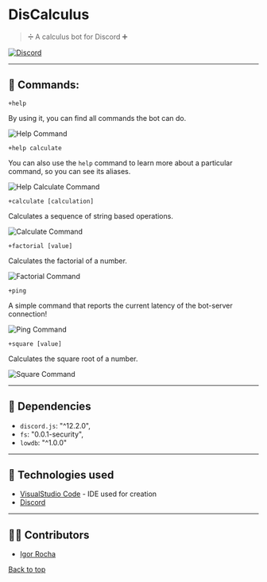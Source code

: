 # DisCalculus
> ➗ A calculus bot for Discord ➕

[![Discord](https://raw.githubusercontent.com/IgorRoc/MathBot/master/assets/Logo_Transparent.png)](https://discord.com/api/oauth2/authorize?client_id=725319850808967198&permissions=281664&scope=bot)

----
## 🔧 Commands: 

    +help

By using it, you can find all commands the bot can do.

![Help Command](https://raw.githubusercontent.com/IgorRoc/MathBot/master/assets/screenshot_help.png)


    +help calculate

You can also use the `help` command to learn more about a particular command, so you can see its aliases.

![Help Calculate Command](https://raw.githubusercontent.com/IgorRoc/MathBot/master/assets/screenshot_help_calculate.png)


    +calculate [calculation]

Calculates a sequence of string based operations.

![Calculate Command](https://raw.githubusercontent.com/IgorRoc/MathBot/master/assets/screenshot_calculate.png)


    +factorial [value]

Calculates the factorial of a number.

![Factorial Command](https://raw.githubusercontent.com/IgorRoc/MathBot/master/assets/screenshot_factorial.png)


    +ping

A simple command that reports the current latency of the bot-server connection!

![Ping Command](https://raw.githubusercontent.com/IgorRoc/MathBot/master/assets/screenshot_ping.png)


    +square [value]

Calculates the square root of a number.

![Square Command](https://raw.githubusercontent.com/IgorRoc/MathBot/master/assets/screenshot_square.png)

----
## 📁 Dependencies
* `discord.js`: "^12.2.0",
* `fs`: "0.0.1-security",
* `lowdb`: "^1.0.0"


----
## 🤖 Technologies used
* [VisualStudio Code](https://code.visualstudio.com/) - IDE used for creation
* [Discord](https://discord.com/)


----
## 🤝🏻 Contributors
* [Igor Rocha](https://www.linkedin.com/in/igorroc/)


[Back to top](#)
